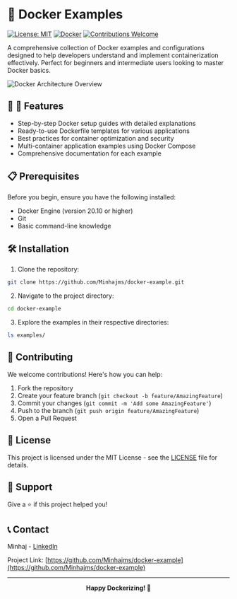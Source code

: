 # 🐋 Docker Examples

[![License: MIT](https://img.shields.io/badge/License-MIT-yellow.svg)](https://opensource.org/licenses/MIT)
[![Docker](https://img.shields.io/badge/docker-%230db7ed.svg?style=flat&logo=docker&logoColor=white)](https://www.docker.com/)
[![Contributions Welcome](https://img.shields.io/badge/contributions-welcome-brightgreen.svg?style=flat)](CONTRIBUTING.md)

A comprehensive collection of Docker examples and configurations designed to help developers understand and implement containerization effectively. Perfect for beginners and intermediate users looking to master Docker basics.

![Docker Architecture Overview](/api/placeholder/800/400)

## 🔗 🚀 Features

- Step-by-step Docker setup guides with detailed explanations
- Ready-to-use Dockerfile templates for various applications
- Best practices for container optimization and security
- Multi-container application examples using Docker Compose
- Comprehensive documentation for each example

## 📋 Prerequisites

Before you begin, ensure you have the following installed:
- Docker Engine (version 20.10 or higher)
- Git
- Basic command-line knowledge

## 🛠️ Installation

1. Clone the repository:
```bash
git clone https://github.com/Minhajms/docker-example.git
```

2. Navigate to the project directory:
```bash
cd docker-example
```

3. Explore the examples in their respective directories:
```bash
ls examples/
```

## 🤝 Contributing

We welcome contributions! Here's how you can help:

1. Fork the repository
2. Create your feature branch (`git checkout -b feature/AmazingFeature`)
3. Commit your changes (`git commit -m 'Add some AmazingFeature'`)
4. Push to the branch (`git push origin feature/AmazingFeature`)
5. Open a Pull Request

## 📄 License

This project is licensed under the MIT License - see the [LICENSE](LICENSE) file for details.

## 🌟 Support

Give a ⭐️ if this project helped you!

## 📞 Contact

Minhaj - [LinkedIn](https://www.linkedin.com/in/minhajms)

Project Link: [https://github.com/Minhajms/docker-example](https://github.com/Minhajms/docker-example)

---

<div align="center">
  <strong>Happy Dockerizing! 🐋</strong>
</div>
